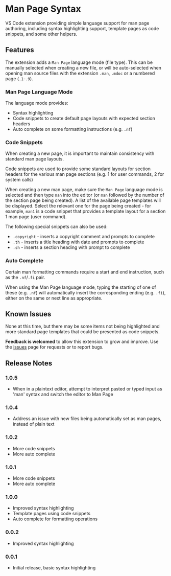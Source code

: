 # Man Page Syntax
VS Code extension providing simple language support for man page authoring, including syntax highlighting support, template pages as code snippets, and some other helpers.

## Features
The extension adds a `Man Page` language mode (file type). This can be manually selected when creating a new file, or will be auto-selected when opening man source files with the extension `.man`, `.mdoc` or a numbered page (`.1`-`.9`). 

### Man Page Language Mode
The language mode provides:
- Syntax highlighting
- Code snippets to create default page layouts with expected section headers
- Auto complete on some formatting instructions (e.g. `.nf`)

### Code Snippets
When creating a new page, it is important to maintain consistency with standard man page layouts.

Code snippets are used to provide some standard layouts for section headers for the various man page sections (e.g. 1 for user commands, 2 for system calls)

When creating a new man page, make sure the `Man Page` language mode is selected and then type `man` into the editor (or `man` followed by the number of the section page being created). A list of the available page templates will be displayed. Select the relevant one for the page being created - for example, `man1` is a code snippet that provides a template layout for a section 1 man page (user command). 

The following special snippets can also be used:
- `.copyright` - inserts a copyright comment and prompts to complete
- `.th` - inserts a title heading with date and prompts to complete 
- `.sh` - inserts a section heading with prompt to complete

### Auto Complete
Certain man formatting commands require a start and end instruction, such as the `.nf`/`.fi` pair.

When using the Man Page language mode, typing the starting of one of these (e.g. `.nf`) will automatically insert the corresponding ending (e.g. `.fi`), either on the same or next line as appropriate.

## Known Issues
None at this time, but there may be some items not being highlighted and more standard page templates that could be presented as code snippets.

__Feedback is welcomed__ to allow this extension to grow and improve. Use the [issues](https://github.com/Motivesoft/vscode-man-page-syntax/issues) page for requests or to report bugs.

## Release Notes

### 1.0.5

- When in a plaintext editor, attempt to interpret pasted or typed input as 'man' syntax and switch the editor to Man Page

### 1.0.4

- Address an issue with new files being automatically set as man pages, instead of plain text

### 1.0.2

- More code snippets
- More auto complete

### 1.0.1

- More code snippets
- More auto complete

### 1.0.0

- Improved syntax highlighting
- Template pages using code snippets
- Auto complete for formatting operations

### 0.0.2

- Improved syntax highlighting

### 0.0.1

- Initial release, basic syntax highlighting
